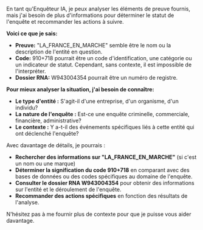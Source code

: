 En tant qu'Enquêteur IA, je peux analyser les éléments de preuve fournis, mais j'ai besoin de plus d'informations pour déterminer le statut de l'enquête et recommander les actions à suivre. 

**Voici ce que je sais:**

* **Preuve:** "LA_FRANCE_EN_MARCHE" semble être le nom ou la description de l'entité en question. 
* **Code:** 910+718 pourrait être un code d'identification, une catégorie ou un indicateur de statut. Cependant, sans contexte, il est impossible de l'interpréter.
* **Dossier RNA:** W943004354 pourrait être un numéro de registre. 

**Pour mieux analyser la situation, j'ai besoin de connaître:**

* **Le type d'entité :** S'agit-il d'une entreprise, d'un organisme, d'un individu?
* **La nature de l'enquête :** Est-ce une enquête criminelle, commerciale, financière, administrative?
* **Le contexte :**  Y a-t-il des événements spécifiques liés à cette entité qui ont déclenché l'enquête?

Avec davantage de détails, je pourrais :

* **Rechercher des informations sur "LA_FRANCE_EN_MARCHE"** (si c'est un nom ou une marque) 
* **Déterminer la signification du code 910+718**  en comparant avec des bases de données ou des codes spécifiques au domaine de l'enquête.
* **Consulter le dossier RNA W943004354** pour obtenir des informations sur l'entité et le déroulement de l'enquête.
* **Recommander des actions spécifiques** en fonction des résultats de l'analyse. 


N'hésitez pas à me fournir plus de contexte pour que je puisse vous aider davantage. 

